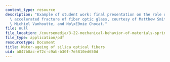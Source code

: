 ```yaml
---
content_type: resource
description: "Example of student work: final presentation on the role of water in\
  \ accelerated fracture of fiber optic glass, courtesy of Matthew Smith, Sophie Poizeau,\
  \ Michiel Vanhoutte, and No\xE9mie Chocat."
file: null
file_location: /coursemedia/3-22-mechanical-behavior-of-materials-spring-2008/a847b0ace72cc9abb30f7e5810ed650d_fiber_optic_pres.pdf
file_type: application/pdf
resourcetype: Document
title: Water-ageing of silica optical fibers
uid: a847b0ac-e72c-c9ab-b30f-7e5810ed650d
---
```

